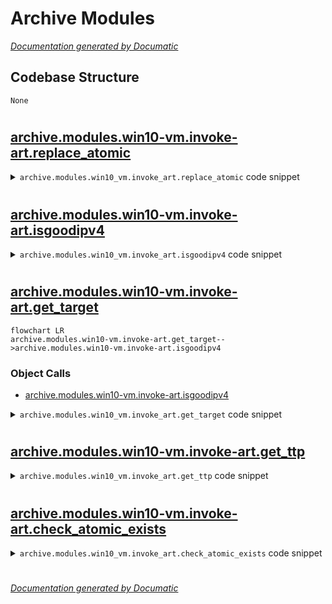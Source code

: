 # Archive Modules

[_Documentation generated by Documatic_](https://www.documatic.com)

<!---Documatic-section-Codebase Structure-start--->
## Codebase Structure

<!---Documatic-block-system_architecture-start--->
```mermaid
None
```
<!---Documatic-block-system_architecture-end--->

# #
<!---Documatic-section-Codebase Structure-end--->

<!---Documatic-section-archive.modules.win10_vm.invoke_art.replace_atomic-start--->
## [archive.modules.win10-vm.invoke-art.replace_atomic](3-archive_modules.md#archive.modules.win10-vm.invoke-art.replace_atomic)

<!---Documatic-section-replace_atomic-start--->
<!---Documatic-block-archive.modules.win10_vm.invoke_art.replace_atomic-start--->
<details>
	<summary><code>archive.modules.win10_vm.invoke_art.replace_atomic</code> code snippet</summary>

```python
def replace_atomic(myatomic):
    fpath = './roles/art/tasks/main.yml'
    if os.path.exists(fpath):
        pass
    else:
        print('[-] Error:  File not found: ' + fpath)
        return -1
    replaced_content = ''
    file = open(fpath, 'r')
    for line in file:
        line = line.rstrip()
        new_line = ''
        if 'win_shell: powershell.exe Invoke-AtomicTest' in line:
            values = line.split()
            atomic_val = values[3]
            new_line = line.replace(atomic_val, myatomic)
            print('[+] Replaced TTP in ' + fpath)
            print('    [+] Old:  ' + atomic_val)
            print('    [+] New:  ' + myatomic)
            replaced_content += new_line + '\n'
        else:
            replaced_content += line + '\n'
    file.close()
    write_file = open(fpath, 'w')
    write_file.write(replaced_content)
    write_file.close()
    return myatomic
```
</details>
<!---Documatic-block-archive.modules.win10_vm.invoke_art.replace_atomic-end--->
<!---Documatic-section-replace_atomic-end--->

# #
<!---Documatic-section-archive.modules.win10_vm.invoke_art.replace_atomic-end--->

<!---Documatic-section-archive.modules.win10_vm.invoke_art.isgoodipv4-start--->
## [archive.modules.win10-vm.invoke-art.isgoodipv4](3-archive_modules.md#archive.modules.win10-vm.invoke-art.isgoodipv4)

<!---Documatic-section-isgoodipv4-start--->
<!---Documatic-block-archive.modules.win10_vm.invoke_art.isgoodipv4-start--->
<details>
	<summary><code>archive.modules.win10_vm.invoke_art.isgoodipv4</code> code snippet</summary>

```python
def isgoodipv4(s):
    pieces = s.split('.')
    if len(pieces) != 4:
        return False
    try:
        return all((0 <= int(p) < 256 for p in pieces))
    except ValueError:
        return False
```
</details>
<!---Documatic-block-archive.modules.win10_vm.invoke_art.isgoodipv4-end--->
<!---Documatic-section-isgoodipv4-end--->

# #
<!---Documatic-section-archive.modules.win10_vm.invoke_art.isgoodipv4-end--->

<!---Documatic-section-archive.modules.win10_vm.invoke_art.get_target-start--->
## [archive.modules.win10-vm.invoke-art.get_target](3-archive_modules.md#archive.modules.win10-vm.invoke-art.get_target)

<!---Documatic-section-get_target-start--->
```mermaid
flowchart LR
archive.modules.win10-vm.invoke-art.get_target-->archive.modules.win10-vm.invoke-art.isgoodipv4
```

### Object Calls

* [archive.modules.win10-vm.invoke-art.isgoodipv4](3-archive_modules.md#archive.modules.win10-vm.invoke-art.isgoodipv4)

<!---Documatic-block-archive.modules.win10_vm.invoke_art.get_target-start--->
<details>
	<summary><code>archive.modules.win10_vm.invoke_art.get_target</code> code snippet</summary>

```python
def get_target(hostscfg):
    fpath = hostscfg
    if os.path.exists(fpath):
        pass
    else:
        print('[-] Error:  File not found: ' + fpath)
        return -1
    file_handle = open(fpath, 'r')
    for line in file_handle:
        retval = isgoodipv4(line)
        if retval:
            myline = line.rstrip()
            return myline
    return False
```
</details>
<!---Documatic-block-archive.modules.win10_vm.invoke_art.get_target-end--->
<!---Documatic-section-get_target-end--->

# #
<!---Documatic-section-archive.modules.win10_vm.invoke_art.get_target-end--->

<!---Documatic-section-archive.modules.win10_vm.invoke_art.get_ttp-start--->
## [archive.modules.win10-vm.invoke-art.get_ttp](3-archive_modules.md#archive.modules.win10-vm.invoke-art.get_ttp)

<!---Documatic-section-get_ttp-start--->
<!---Documatic-block-archive.modules.win10_vm.invoke_art.get_ttp-start--->
<details>
	<summary><code>archive.modules.win10_vm.invoke_art.get_ttp</code> code snippet</summary>

```python
def get_ttp(myatomic):
    fpath = './art/atomic-red-team/atomics/Indexes/Indexes-CSV/windows-index.csv'
    if os.path.exists(fpath):
        pass
    else:
        print('[-] Error:  File not found: ' + fpath)
        return -1
    windex = open(fpath, 'r')
    for line in windex:
        values = line.split(',')
        atomic_string = values[1]
        if atomic_string == myatomic:
            tactic = values[0]
            technique_num = values[1]
            technique_name = values[2]
            test_name = values[4]
            mylist = [tactic, technique_num, technique_name, test_name]
            return mylist
```
</details>
<!---Documatic-block-archive.modules.win10_vm.invoke_art.get_ttp-end--->
<!---Documatic-section-get_ttp-end--->

# #
<!---Documatic-section-archive.modules.win10_vm.invoke_art.get_ttp-end--->

<!---Documatic-section-archive.modules.win10_vm.invoke_art.check_atomic_exists-start--->
## [archive.modules.win10-vm.invoke-art.check_atomic_exists](3-archive_modules.md#archive.modules.win10-vm.invoke-art.check_atomic_exists)

<!---Documatic-section-check_atomic_exists-start--->
<!---Documatic-block-archive.modules.win10_vm.invoke_art.check_atomic_exists-start--->
<details>
	<summary><code>archive.modules.win10_vm.invoke_art.check_atomic_exists</code> code snippet</summary>

```python
def check_atomic_exists(myatomic):
    fpath = './art/atomic-red-team/atomics/Indexes/Indexes-CSV/windows-index.csv'
    if os.path.exists(fpath):
        pass
    else:
        print('[-] Error:  File not found: ' + fpath)
        return -1
    windex = open(fpath, 'r')
    for line in windex:
        values = line.split(',')
        atomic_string = values[1]
        if atomic_string == myatomic:
            print('    [+] Found in windows index file')
            return True
    return False
```
</details>
<!---Documatic-block-archive.modules.win10_vm.invoke_art.check_atomic_exists-end--->
<!---Documatic-section-check_atomic_exists-end--->

# #
<!---Documatic-section-archive.modules.win10_vm.invoke_art.check_atomic_exists-end--->

[_Documentation generated by Documatic_](https://www.documatic.com)